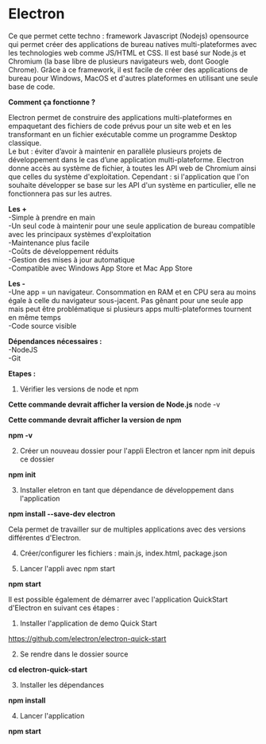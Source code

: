 # Electron

Ce que permet cette techno : framework Javascript (Nodejs) opensource qui permet créer des applications de bureau natives multi-plateformes avec les technologies web comme JS/HTML et CSS. Il est basé sur Node.js et Chromium (la base libre de plusieurs navigateurs web, dont Google Chrome).
Grâce à ce framework, il est facile de créer des applications de bureau pour Windows, MacOS et d'autres plateformes en utilisant une seule base de code.

**Comment ça fonctionne ?**

Electron permet de construire des applications multi-plateformes en empaquetant des fichiers de code prévus pour un site web et en les transformant en un fichier exécutable comme un programme Desktop classique.<br>
Le but : éviter d’avoir à maintenir en parallèle plusieurs projets de développement dans le cas d’une application multi-plateforme.
Electron donne accès au système de fichier, à toutes les API web de Chromium ainsi que celles du système d'exploitation.
Cependant : si l'application que l'on souhaite développer se base sur les API d'un système en particulier, elle ne fonctionnera pas sur les autres.

**Les +**<br>
-Simple à prendre en main<br>
-Un seul code à maintenir pour une seule application de bureau compatible avec les principaux systèmes d'exploitation<br>
-Maintenance plus facile<br>
-Coûts de développement réduits<br>
-Gestion des mises à jour automatique<br>
-Compatible avec Windows App Store et Mac App Store<br>

**Les -**<br>
-Une app = un navigateur. Consommation en RAM et en CPU sera au moins égale à celle du navigateur sous-jacent. Pas gênant pour une seule app mais peut être problématique si plusieurs apps multi-plateformes tournent en même temps<br>
-Code source visible<br>

**Dépendances nécessaires :**<br>
-NodeJS<br>
-Git<br>

**Etapes :**

1. Vérifier les versions de node et npm

**Cette commande devrait afficher la version de Node.js**
node -v

**Cette commande devrait afficher la version de npm**

**npm -v**

2. Créer un nouveau dossier pour l'appli Electron et lancer npm init depuis ce dossier

**npm init**

3. Installer eletron en tant que dépendance de développement dans l'application

**npm install --save-dev electron**

Cela permet de travailler sur de multiples applications avec des versions différentes d'Electron.

4. Créer/configurer les fichiers : main.js, index.html, package.json

5. Lancer l'appli avec npm start

**npm start**

Il est possible également de démarrer avec l'application QuickStart d'Electron en suivant ces étapes :

1. Installer l'application de demo Quick Start

https://github.com/electron/electron-quick-start

2. Se rendre dans le dossier source

**cd electron-quick-start**

3. Installer les dépendances

**npm install**

4. Lancer l'application

**npm start**






